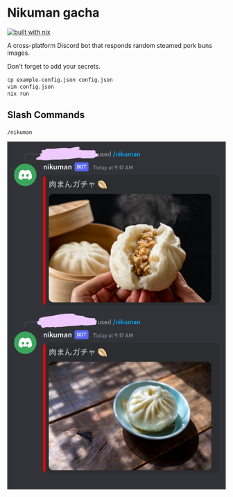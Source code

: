 # Nikuman gacha
[![built with nix](https://builtwithnix.org/badge.svg)](https://builtwithnix.org)

A cross-platform Discord bot that responds random steamed pork buns images.

Don't forget to add your secrets.

``` shell
cp example-config.json config.json
vim config.json
nix run
```

## Slash Commands

`/nikuman`

![screenshot](/assets/nikuman.png)
